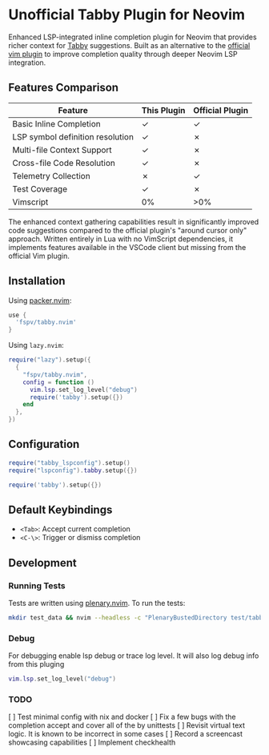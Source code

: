 # Unofficial Tabby Plugin for Neovim

Enhanced LSP-integrated inline completion plugin for Neovim that provides richer context for [Tabby](https://www.tabbyml.com/) suggestions. Built as an alternative to the [official vim plugin](https://github.com/TabbyML/tabby/tree/main/clients/vim) to improve completion quality through deeper Neovim LSP integration.

## Features Comparison

| Feature | This Plugin | Official Plugin |
|---------|------------------|-----------------|
| Basic Inline Completion | ✓ | ✓ |
| LSP symbol definition resolution | ✓ | ✗ |
| Multi-file Context Support | ✓ | ✗ |
| Cross-file Code Resolution | ✓ | ✗ |
| Telemetry Collection | ✗ | ✓ |
| Test Coverage | ✓ | ✗ |
| Vimscript | 0% | >0% |

The enhanced context gathering capabilities result in significantly improved code suggestions compared to the official plugin's "around cursor only" approach. Written entirely in Lua with no VimScript dependencies, it implements features available in the VSCode client but missing from the official Vim plugin.

## Installation

Using [packer.nvim](https://github.com/wbthomason/packer.nvim):

```lua
use {
  'fspv/tabby.nvim'
}
```

Using `lazy.nvim`:
```lua
require("lazy").setup({
  {
    "fspv/tabby.nvim",
    config = function ()
      vim.lsp.set_log_level("debug")
      require('tabby').setup({})
    end
  },
})
```

## Configuration

```lua
require("tabby_lspconfig").setup()
require("lspconfig").tabby.setup({})

require('tabby').setup({})
```

## Default Keybindings

- `<Tab>`: Accept current completion
- `<C-\>`: Trigger or dismiss completion

## Development

### Running Tests

Tests are written using [plenary.nvim](https://github.com/nvim-lua/plenary.nvim). To run the tests:

```bash
mkdir test_data && nvim --headless -c "PlenaryBustedDirectory test/tabby"
```

### Debug

For debugging enable lsp debug or trace log level. It will also log debug info from this pluging

```lua
vim.lsp.set_log_level("debug")

```

### TODO
[ ] Test minimal config with nix and docker
[ ] Fix a few bugs with the completion accept and cover all of the by unittests
[ ] Revisit virtual text logic. It is known to be incorrect in some cases
[ ] Record a screencast showcasing capabilities
[ ] Implement checkhealth
